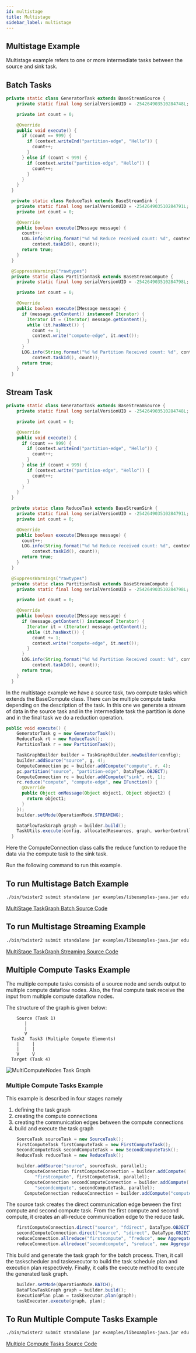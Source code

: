 ```yaml
---
id: multistage
title: Multistage
sidebar_label: multistage
---
```

## Multistage Example

Multistage example refers to one or more intermediate tasks between the source and sink 
task. 

## Batch Tasks

```java
private static class GeneratorTask extends BaseStreamSource {
    private static final long serialVersionUID = -254264903510284748L;

    private int count = 0;

    @Override
    public void execute() {
      if (count == 999) {
        if (context.writeEnd("partition-edge", "Hello")) {
          count++;
        }
      } else if (count < 999) {
        if (context.write("partition-edge", "Hello")) {
          count++;
        }
      }
    }
  }

  private static class ReduceTask extends BaseStreamSink {
    private static final long serialVersionUID = -254264903510284791L;
    private int count = 0;

    @Override
    public boolean execute(IMessage message) {
      count++;
      LOG.info(String.format("%d %d Reduce received count: %d", context.getWorkerId(),
          context.taskId(), count));
      return true;
    }
  }

  @SuppressWarnings("rawtypes")
  private static class PartitionTask extends BaseStreamCompute {
    private static final long serialVersionUID = -254264903510284798L;

    private int count = 0;

    @Override
    public boolean execute(IMessage message) {
      if (message.getContent() instanceof Iterator) {
        Iterator it = (Iterator) message.getContent();
        while (it.hasNext()) {
          count += 1;
          context.write("compute-edge", it.next());
        }
      }
      LOG.info(String.format("%d %d Partition Received count: %d", context.getWorkerId(),
          context.taskId(), count));
      return true;
    }
  }
```

## Stream Task  

```java
private static class GeneratorTask extends BaseStreamSource {
    private static final long serialVersionUID = -254264903510284748L;

    private int count = 0;

    @Override
    public void execute() {
      if (count == 999) {
        if (context.writeEnd("partition-edge", "Hello")) {
          count++;
        }
      } else if (count < 999) {
        if (context.write("partition-edge", "Hello")) {
          count++;
        }
      }
    }
  }

  private static class ReduceTask extends BaseStreamSink {
    private static final long serialVersionUID = -254264903510284791L;
    private int count = 0;

    @Override
    public boolean execute(IMessage message) {
      count++;
      LOG.info(String.format("%d %d Reduce received count: %d", context.getWorkerId(),
          context.taskId(), count));
      return true;
    }
  }

  @SuppressWarnings("rawtypes")
  private static class PartitionTask extends BaseStreamCompute {
    private static final long serialVersionUID = -254264903510284798L;

    private int count = 0;

    @Override
    public boolean execute(IMessage message) {
      if (message.getContent() instanceof Iterator) {
        Iterator it = (Iterator) message.getContent();
        while (it.hasNext()) {
          count += 1;
          context.write("compute-edge", it.next());
        }
      }
      LOG.info(String.format("%d %d Partition Received count: %d", context.getWorkerId(),
          context.taskId(), count));
      return true;
    }
  }

```

In the multistage example we have a source task, two compute tasks which extends the BaseCompute
class. There can be multiple compute tasks depending on the description of the task. In this one we
generate a stream of data in the source task and in the intermediate task the partition
is done and in the final task we do a reduction operation. 


```java 
public void execute() {
    GeneratorTask g = new GeneratorTask();
    ReduceTask rt = new ReduceTask();
    PartitionTask r = new PartitionTask();

    TaskGraphBuilder builder = TaskGraphBuilder.newBuilder(config);
    builder.addSource("source", g, 4);
    ComputeConnection pc = builder.addCompute("compute", r, 4);
    pc.partition("source", "partition-edge", DataType.OBJECT);
    ComputeConnection rc = builder.addCompute("sink", rt, 1);
    rc.reduce("compute", "compute-edge", new IFunction() {
      @Override
      public Object onMessage(Object object1, Object object2) {
        return object1;
      }
    });
    builder.setMode(OperationMode.STREAMING);

    DataFlowTaskGraph graph = builder.build();
    TaskUtils.execute(config, allocatedResources, graph, workerController);
  }
```

Here the ComputeConnection class calls the reduce function to reduce the data via the compute 
task to the sink task. 

Run the following command to run this example. 

## To run Multistage Batch Example

```bash
./bin/twister2 submit standalone jar examples/libexamples-java.jar edu.iu.dsc.tws.examples.task.batch.MultiStageGraph
```

[MultiStage TaskGraph Batch Source Code](https://github.com/DSC-SPIDAL/twister2/blob/master/twister2/examples/src/java/edu/iu/dsc/tws/examples/task/batch/MultiStageGraph.java)

## To run Multistage Streaming Example

```bash
./bin/twister2 submit standalone jar examples/libexamples-java.jar edu.iu.dsc.tws.examples.task.streaming.MultiStageGraph
```

[MultiStage TaskGraph Streaming Source Code](https://github.com/DSC-SPIDAL/twister2/blob/master/twister2/examples/src/java/edu/iu/dsc/tws/examples/task/streaming/MultiStageGraph.java)


## Multiple Compute Tasks Example

The multiple compute tasks consists of a source node and sends output to multiple compute dataflow 
nodes. Also, the final compute task receive the input from multiple compute dataflow nodes.

The structure of the graph is given below:

```text
    Source (Task 1)
       |
       |
       V
  Task2  Task3 (Multiple Compute Elements)
    |     |
    |     |
    V     V
  Target (Task 4)
```
![MultiComputeNodes Task Graph](assets/multicompute_taskgraph.png)
 
### Multiple Compute Tasks Example

This example is described in four stages namely 
1. defining the task graph
2. creating the compute connections 
3. creating the communication edges between the compute connections 
4. build and execute the task graph

```java 
    SourceTask sourceTask = new SourceTask();
    FirstComputeTask firstComputeTask = new FirstComputeTask();
    SecondComputeTask secondComputeTask = new SecondComputeTask();
    ReduceTask reduceTask = new ReduceTask();
```

```java 
    builder.addSource("source", sourceTask, parallel);
       ComputeConnection firstComputeConnection = builder.addCompute(
           "firstcompute", firstComputeTask, parallel);
       ComputeConnection secondComputeConnection = builder.addCompute(
           "secondcompute", secondComputeTask, parallel);
       ComputeConnection reduceConnection = builder.addCompute("compute", reduceTask, parallel);
```

The source task creates the direct communication edge beween the first compute and second compute 
task. From the first compute and second compute, it creates an all-reduce communication edge to 
the reduce task.

```java 
    firstComputeConnection.direct("source", "fdirect", DataType.OBJECT);
    secondComputeConnection.direct("source", "sdirect", DataType.OBJECT);
    reduceConnection.allreduce("firstcompute", "freduce", new Aggregator(), DataType.OBJECT);
    reduceConnection.allreduce("secondcompute", "sreduce", new Aggregator(), DataType.OBJECT);
```

This build and generate the task graph for the batch process. Then, it call the taskscheduler and 
taskexecutor to build the task schedule plan and execution plan respectively. Finally, it calls
the execute method to execute the generated task graph. 
 
```java 
    builder.setMode(OperationMode.BATCH);
    DataFlowTaskGraph graph = builder.build();
    ExecutionPlan plan = taskExecutor.plan(graph);
    taskExecutor.execute(graph, plan);
```

## To Run Multiple Compute Tasks Example

```bash
./bin/twister2 submit standalone jar examples/libexamples-java.jar edu.iu.dsc.tws.examples.internal.taskgraph.MultiComputeTasksGraphExample -dsize 100 -parallelism 2 -workers 2 -dim 2 -csize 4 -dinput /tmp/dinput -cinput /tmp/dinput -filesys local -nFiles 1
```

[Multiple Compute Tasks Source Code](https://github.com/DSC-SPIDAL/twister2/blob/master/twister2/examples/src/java/edu/iu/dsc/tws/examples/internal/taskgraph/MultiComputeTasksGraphExample.java)
